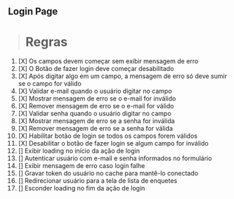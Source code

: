 ## Login Page

> # Regras

1.  [X] Os campos devem começar sem exibir mensagem de erro
2.  [X] O Botão de fazer login deve começar desabilitado
3.  [X] Após digitar algo em um campo, a mensagem de erro só deve sumir se o campo for válido
4.  [X] Validar e-mail quando o usuário digitar no campo
5.  [X] Mostrar mensagem de erro se o e-mail for inválido
6.  [X] Remover mensagem de erro se o e-mail for válido
7.  [X] Validar senha quando o usuário digitar no campo
8.  [X] Mostrar mensagem de erro se a senha for inválida
9.  [X] Remover mensagem de erro se a senha for válida
10. [X] Habilitar botão de login se todos os campos forem válidos
11. [X] Desabilitar o botão de fazer login se algum campo for inválido
12. [] Exibir loading no início da ação de login
13. [] Autenticar usuário com e-mail e senha informados no formulário
14. [] Exibir mensagem de erro caso login falhe
15. [] Gravar token do usuário no cache para mantê-lo conectado
16. [] Redirecionar usuário para a tela de lista de enquetes
17. [] Esconder loading no fim da ação de login